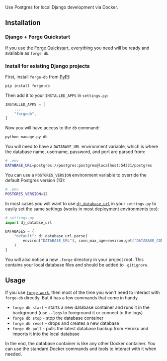 Use Postgres for local Django development via Docker.


## Installation

### Django + Forge Quickstart

If you use the [Forge Quickstart](https://www.forgepackages.com/docs/forge/quickstart/),
everything you need will be ready and available as `forge db`.

### Install for existing Django projects

First, install `forge-db` from [PyPI](https://pypi.org/project/forge-db/):

```sh
pip install forge-db
```

Then add it to your `INSTALLED_APPS` in `settings.py`:

```python
INSTALLED_APPS = [
    ...
    "forgedb",
]
```

Now you will have access to the `db` command:

```sh
python manage.py db
```

You will need to have a `DATABASE_URL` environment variable,
which is where the database name, username, password, and port are parsed from:

```sh
# .env
DATABASE_URL=postgres://postgres:postgres@localhost:54321/postgres
```

You can use a `POSTGRES_VERSION` environment variable to override the default Postgres version (13):

```sh
# .env
POSTGRES_VERSION=12
```

In most cases you will want to use [`dj_database_url`](https://github.com/kennethreitz/dj-database-url) in your `settings.py` to easily set the same settings (works in most deployment environments too):

```python
# settings.py
import dj_databse_url

DATABASES = {
    "default": dj_database_url.parse(
        environ["DATABASE_URL"], conn_max_age=environ.get("DATABASE_CONN_MAX_AGE", 600)
    )
}
```

You will also notice a new `.forge` directory in your project root.
This contains your local database files and should be added to `.gitignore`.

## Usage

If you use [`forge-work`](https://github.com/forgepackages/forge-work),
then most of the time you won't need to interact with `forge-db` directly.
But it has a few commands that come in handy.

- `forge db start` - starts a new database container and runs it in the background (use `--logs` to foreground it or connect to the logs)
- `forge db stop` - stop the database container
- `forge db reset` - drops and creates a new database
- `forge db pull` - pulls the latest database backup from Heroku and imports it into the local database

In the end, the database container is like any other Docker container.
You can use the standard Docker commands and tools to interact with it when needed.
